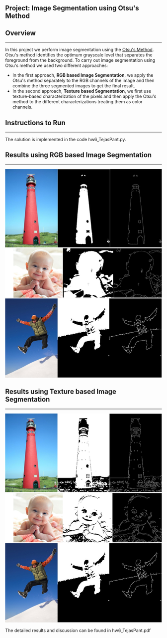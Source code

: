 ## Project: Image Segmentation using Otsu's Method

## Overview
---
In this project we perform image segmentation using the [Otsu's Method](https://ieeexplore.ieee.org/stamp/stamp.jsp?arnumber=4310076). Otsu's method identifies the optimum grayscale level that separates the foreground from the background. To carry out
image segmentation using Otsu's method we used two different approaches:

* In the first approach, **RGB based Image Segmentation**, we apply the Otsu's method
separately to the RGB channels of the image and then combine the three segmented
images to get the final result.
* In the second approach, **Texture based Segmentation**, we first use texture-based characterization of the pixels and then apply the Otsu's method to the different characterizations treating them as color channels.

[//]: # (Image References)
[image1]: ./write_up_images/light_house_rgb.jpg "Image 1"
[image2]: ./write_up_images/lighthouse_texture.jpg "Image 2"
[image3]: ./write_up_images/baby_rgb.jpg "Image 3"
[image4]: ./write_up_images/baby_texture.jpg "Image 4"
[image5]: ./write_up_images/ski_rgb.jpg "Image 5"
[image6]: ./write_up_images/ski_texture.jpg "Image 6"

## Instructions to Run
---
The solution is implemented in the code hw6_TejasPant.py.

## Results using RGB based Image Segmentation
---
![alt text][image1]
![alt text][image3]
![alt text][image5]

## Results using Texture based Image Segmentation
---
![alt text][image2]
![alt text][image4]
![alt text][image5]

The detailed results and discussion can be found in hw6_TejasPant.pdf 

